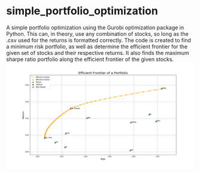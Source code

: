# simple_portfolio_optimization
A simple portfolio optimization using the Gurobi optimization package in Python. This can, in theory, use any combination of stocks, so long as the .csv used for the returns is formatted correctly.
The code is created to find a minimum risk portfolio, as well as determine the efficient frontier for the given set of stocks and their respective returns. It also finds the maximum sharpe ratio portfolio along the efficient frontier of the given stocks.
![Efficient Frontier Graph Output](https://github.com/austingriffith94/simple_portfolio_optimization/blob/master/data/EfficientFrontier.png "Efficient Frontier Portfolio")
